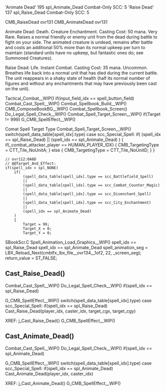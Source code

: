 


'Animate Dead'  195 spl_Animate_Dead    Combat-Only     SCC: 5
'Raise Dead'    137 spl_Raise_Dead      Combat-Only     SCC: 5

CMB_RaiseDead                                  ovr131
CMB_AnimateDead                                ovr131

Animate Dead:
    Death. Creature Enchantment. Casting Cost: 50 mana. Very Rare.
    Raises a normal friendly or enemy unit from the dead during
    battle to fight on your side. The animated creature is undead,
    remains after battle and costs an additional 50% more than its
    normal upkeep per turn to maintain (standard units have no
    upkeep, but fantastic ones do; see Summoned Creatures).

Raise Dead:
    Life. Instant Combat. Casting Cost: 35 mana. Uncommon.
    Breathes life back into a normal unit that has died during the
    current battle. The unit reappears in a shaky state of health (half its
    normal number of figures and without any enchantments that may
    have previously been cast on the unit).



Tactical_Combat__WIP()
    if(input_field_idx == spell_button_field)
        Combat_Cast_Spell__WIP()
            Combat_Spellbook_Build__WIP()
            CMB_ComposeBookBG__WIP()
            Combat_Spellbook_Screen()
            Do_Legal_Spell_Check__WIP()
            Combat_Spell_Target_Screen__WIP()
            if(Target != 999)
                G_CMB_SpellEffect__WIP()
            


Comat Spell Target Type
    Combat_Spell_Target_Screen__WIP()
        switch(spell_data_table[spell_idx].type)
            case scc_Special_Spell:
                if(
                    (spell_idx == spl_Raise_Dead)
                    ||
                    (spell_idx == spl_Animate_Dead)
                )
                {
                    if(_combat_attacker_player == HUMAN_PLAYER_IDX)
                    {
                        CMB_TargetingType = CTT_Tile_NoUnitA;
                    }
                    else
                    {
                        CMB_TargetingType = CTT_Tile_NoUnitD;
                    }
                }


    // ovr112:0A6D
    // @@Target_And_Effect:
    if(spell_idx > spl_NONE)
        if(
            (spell_data_table[spell_idx].type == scc_Battlefield_Spell)
            ||
            (spell_data_table[spell_idx].type == scc_Combat_Counter_Magic)
            ||
            (spell_data_table[spell_idx].type == scc_Disenchant_Spell)
            ||
            (spell_data_table[spell_idx].type == scc_City_Enchantment)
            ||
            (spell_idx == spl_Animate_Dead)
        )
        {
            Target = 99;
            Target_X = 0;
            Target_Y = 0;




SBookScr.C
Spell_Animation_Load_Graphics__WIP()
    spell_idx == spl_Raise_Dead
    spell_idx == spl_Animate_Dead
        spell_animation_seg = LBX_Reload_Next(cmbtfx_lbx_file__ovr134__1of2, 22, _screen_seg);
        return_value = ST_FALSE;



## Cast_Raise_Dead()

Combat_Cast_Spell__WIP()
    Do_Legal_Spell_Check__WIP()
        if(spell_idx == spl_Raise_Dead)

G_CMB_SpellEffect__WIP()
    switch(spell_data_table[spell_idx].type)
        case scc_Special_Spell:
            if(spell_idx == spl_Raise_Dead)
                Cast_Raise_Dead(player_idx, caster_idx, target_cgx, target_cgy)

XREF:
    j_Cast_Raise_Dead()
        G_CMB_SpellEffect__WIP()



## Cast_Animate_Dead()

Combat_Cast_Spell__WIP()
    Do_Legal_Spell_Check__WIP()
        if(spell_idx == spl_Animate_Dead)

G_CMB_SpellEffect__WIP()
    switch(spell_data_table[spell_idx].type)
        case scc_Special_Spell:
            if(spell_idx == spl_Animate_Dead)
                Cast_Animate_Dead(player_idx, caster_idx)

XREF:
    j_Cast_Animate_Dead()
        G_CMB_SpellEffect__WIP()
